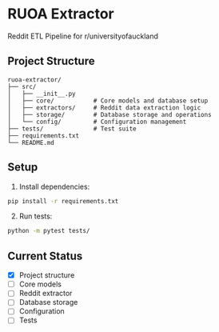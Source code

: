 # RUOA Extractor

Reddit ETL Pipeline for r/universityofauckland

## Project Structure

```
ruoa-extractor/
├── src/
│   ├── __init__.py
│   ├── core/           # Core models and database setup
│   ├── extractors/     # Reddit data extraction logic
│   ├── storage/        # Database storage and operations
│   └── config/         # Configuration management
├── tests/              # Test suite
├── requirements.txt
└── README.md
```

## Setup

1. Install dependencies:
```bash
pip install -r requirements.txt
```

2. Run tests:
```bash
python -m pytest tests/
```

## Current Status

- [x] Project structure
- [ ] Core models
- [ ] Reddit extractor
- [ ] Database storage
- [ ] Configuration
- [ ] Tests
